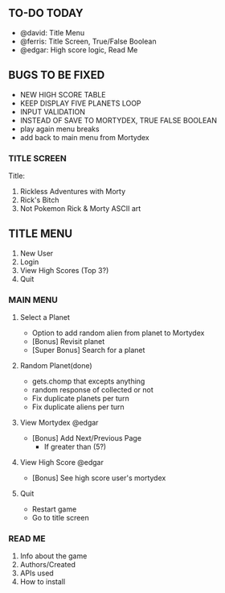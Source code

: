 ## TO-DO TODAY
 - @david: Title Menu
 - @ferris: Title Screen, True/False Boolean
 - @edgar: High score logic, Read Me


## BUGS TO BE FIXED
 - NEW HIGH SCORE TABLE
 - KEEP DISPLAY FIVE PLANETS LOOP
 - INPUT VALIDATION
 - INSTEAD OF SAVE TO MORTYDEX, TRUE FALSE BOOLEAN
 - play again menu breaks
 - add back to main menu from Mortydex




### TITLE SCREEN ###
Title:
1. Rickless Adventures with Morty
2. Rick's Bitch
3. Not Pokemon
Rick & Morty ASCII art

## TITLE MENU ###
1. New User
2. Login
3. View High Scores (Top 3?)
4. Quit

### MAIN MENU ###
<!-- 0. Add round counter
    - Portal gun charge count -->
1. Select a Planet
    <!-- - Prints out 5 random planets to choose from
    - Go to selected planet
      - Current portal gun charge out of (10?) -->
    - Option to add random alien from planet to Mortydex
    - [Bonus] Revisit planet
    - [Super Bonus] Search for a planet
2. Random Planet(done)
    - gets.chomp that excepts anything
    - random response of collected or not
    - Fix duplicate planets per turn
    - Fix duplicate aliens per turn
    <!-- - Current portal gun charge out of (10?) -->

3. View Mortydex @edgar
    <!-- - Select alien to view more info
      - Name, status, etc...
      - Go back to Mortydex Menu
    - Go back to Main Menu -->
    <!-- - Roadblock with returning Main Menu -->
      <!-- - Figure out how to handle errors/invalid inputs -->
      <!-- - Fix 0 input error in Select Input section -->
      <!-- - No on Back to Mortydex should go back to the last main menu it's called -->
    - [Bonus] Add Next/Previous Page
      - If greater than (5?)
4. View High Score @edgar
    <!-- - Current score on top
    - Other User's high scores -->
    - [Bonus] See high score user's mortydex
5. Quit
    - Restart game
    - Go to title screen

### READ ME ###
1. Info about the game
2. Authors/Created
3. APIs used
4. How to install
